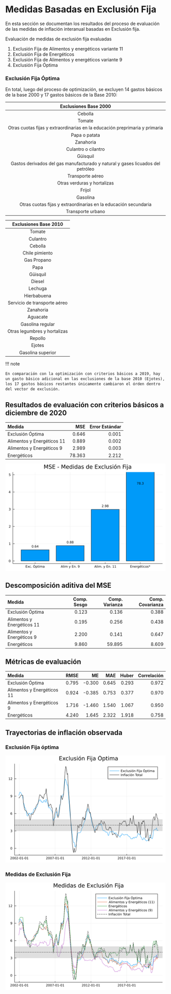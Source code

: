 # Medidas Basadas en Exclusión Fija 

En esta sección se documentan los resultados del proceso de evaluación de las medidas de inflación interanual basadas en Exclusión fija.

Evaluación de medidas de exclusión fija evaluadas
 1. Exclusión Fija de Alimentos y energéticos variante 11
 2. Exclusión Fija de Energéticos 
 3. Exclusión Fija de Alimentos y energéticos variante 9
 4. Exclusión Fija Óptima 


### Exclusión Fija Óptima

En total, luego del proceso de optimización, se excluyen 14 gastos básicos de la base 2000 y 17 gastos básicos de la Base 2010:

| Exclusiones Base 2000                                                             |
|:---------------------------------------------------------------------------------:|
| Cebolla                                                                           |
| Tomate                                                                            |
| Otras cuotas fijas y extraordinarias en la educación preprimaria y primaria       |
| Papa o patata                                                                     |
| Zanahoria                                                                         |
| Culantro o cilantro                                                               |
| Güisquil                                                                          |    
| Gastos derivados del gas manufacturado y natural y gases licuados del petróleo    |
| Transporte aéreo                                                                  |
| Otras verduras y hortalizas                                                       |
| Frijol                                                                            |
| Gasolina                                                                          |
| Otras cuotas fijas y extraordinarias en la educación secundaria                   |
| Transporte urbano                                                                 |



| Exclusiones Base 2010             |
|:---------------------------------:|
| Tomate                            |
| Culantro                          |
| Cebolla                           |
| Chile pimiento                    |
| Gas Propano                       |
| Papa                              |
| Güisquil                          |    
| Diesel                            |
| Lechuga                           |
| Hierbabuena                       |
| Servicio de transporte aéreo      |
| Zanahoria                         |
| Aguacate                          |
| Gasolina regular                  |
| Otras legumbres y hortalizas      |
| Repollo                           |
| Ejotes                            |
| Gasolina superior                 |

!!! note 
    
    En comparación con la optimización con criterios básicos a 2019, hay un gasto básico adicional en las exclusiones de la base 2010 (Ejotes), los 17 gastos básicos restantes únicamente cambiaron el órden dentro del vector de exclusión.

## Resultados de evaluación con criterios básicos a diciembre de 2020

| Medida                     | MSE      | Error Estándar | 
|:---------------------------|---------:|---------------:|
| Exclusión Óptima           |   0.646  |        0.001   |
| Alimentos y Energéticos 11 |   0.889  |        0.002   |
| Alimentos y Energéticos 9  |   2.989  |        0.003   |
| Energéticos                |  78.363  |        2.212   | 

![MSE-MEDIDAS](images/Fx-Ex/MSE-Med.svg)

## Descomposición aditiva del MSE

|                     Medida | Comp. Sesgo |  Comp. Varianza |  Comp. Covarianza | 
|:---------------------------|------------:|----------------:|------------------:|
|           Exclusión Óptima |       0.123 |           0.136 |             0.388 |
| Alimentos y Energéticos 11 |       0.195 |           0.256 |             0.438 |
|  Alimentos y Energéticos 9 |       2.200 |           0.141 |             0.647 |
|                Energéticos |       9.860 |          59.895 |             8.609 |


## Métricas de evaluación 

|                     Medida |     RMSE |       ME |      MAE |    Huber | Correlación |
|:---------------------------|---------:|---------:|---------:|---------:|------------:|
|           Exclusión Óptima |   0.795  |  -0.300  |   0.645  |   0.293  |      0.972  |
| Alimentos y Energéticos 11 |   0.924  |  -0.385  |   0.753  |   0.377  |      0.970  |
|  Alimentos y Energéticos 9 |   1.716  |  -1.460  |   1.540  |   1.067  |      0.950  |
|                Energéticos |   4.240  |   1.645  |   2.322  |   1.918  |      0.758  |


## Trayectorias de inflación observada

### Exclusión Fija óptima

![Trayectoria Óptima observada](images/Fx-Ex/optima.svg)

### Medidas de Exclusión Fija
![Trayectoria Óptima observada](images/Fx-Ex/Trayectorias-FxEx.svg)
